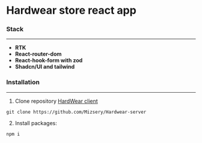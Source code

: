# Hardwear store react app

### Stack

---

- **RTK**
- **React-router-dom**
- **React-hook-form with zod**
- **Shadcn/UI and tailwind**

### Installation

---

1. Clone repository [HardWear client](https://github.com/Mizsery/Hardwear-client)

```
git clone https://github.com/Mizsery/Hardwear-server
```

2.  Install packages:

```bash
npm i
```
